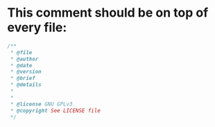 # This comment should be on top of every file:
```c++
/**
 * @file 
 * @author 
 * @date
 * @version
 * @brief
 * @details
 * 
 *
 * @license GNU GPLv3
 * @copyright See LICENSE file
 */
```